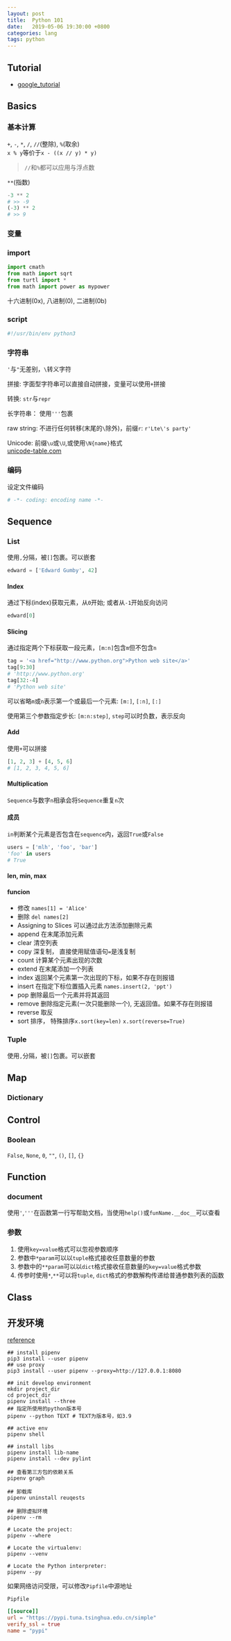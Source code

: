 ```yaml
---
layout: post
title:  Python 101
date:   2019-05-06 19:30:00 +0800
categories: lang
tags: python
---
```


## Tutorial

* [google_tutorial](https://developers.google.com/edu/python/introduction)

## Basics

### 基本计算

`+`, `-`, `*`, `/`, `//`(整除), `%`(取余)  
`x % y`等价于`x - ((x // y) * y)`  

> `//`和`%`都可以应用与浮点数

`**`(指数)

```python
-3 ** 2
# >> -9
(-3) ** 2
# >> 9
```

### 变量

### import

```python
import cmath
from math import sqrt
from turtl import *
from math import power as mypower
```

十六进制(0x), 八进制(0), 二进制(0b)

### script

```python
#!/usr/bin/env python3
```

### 字符串

`'`与`"`无差别，`\`转义字符

拼接: 字面型字符串可以直接自动拼接，变量可以使用`+`拼接

转换: `str`与`repr`

长字符串： 使用`'''`包裹

raw string: 不进行任何转移(末尾的`\`除外)，前缀`r`: `r'Lte\'s party'`

Unicode: 前缀`\u`或`\U`,或使用`\N{name}`格式  
[unicode-table.com](https://unicode-table.com/)

### 编码

设定文件编码

```python
# -*- coding: encoding name -*-
```

## Sequence

### List

使用`,`分隔，被`[]`包裹。可以嵌套

```python
edward = ['Edward Gumby', 42]
```

#### Index

通过下标(index)获取元素，从`0`开始; 或者从`-1`开始反向访问

```python
edward[0]
```

#### Slicing

通过指定两个下标获取一段元素，`[m:n]`包含`m`但不包含`n`

```python
tag = '<a href="http://www.python.org">Python web site</a>'
tag[9:30]
# 'http://www.python.org'
tag[32:-4]
# 'Python web site'
```

可以省略`m`或`n`表示第一个或最后一个元素: `[m:]`, `[:n]`, `[:]`

使用第三个参数指定步长: `[m:n:step]`, `step`可以时负数，表示反向

#### Add

使用`+`可以拼接

```python
[1, 2, 3] + [4, 5, 6]
# [1, 2, 3, 4, 5, 6]
```

#### Multiplication

`Sequence`与数字`n`相承会将`Sequence`重复`n`次

#### 成员

`in`判断某个元素是否包含在`sequence`内，返回`True`或`False`

```python
users = ['mlh', 'foo', 'bar']
'foo' in users
# True
```

#### len, min, max

#### funcion

* 修改 `names[1] = 'Alice'`
* 删除 `del names[2]`
* Assigning to Slices 可以通过此方法添加删除元素
* append 在末尾添加元素
* clear 清空列表
* copy 深复制， 直接使用赋值语句`=`是浅复制
* count 计算某个元素出现的次数
* extend 在末尾添加一个列表
* index 返回某个元素第一次出现的下标，如果不存在则报错
* insert 在指定下标位置插入元素 `names.insert(2, 'ppt')`
* pop 删除最后一个元素并将其返回
* remove 删除指定元素(一次只能删除一个), 无返回值。如果不存在则报错
* reverse 取反
* sort 排序， 特殊排序`x.sort(key=len)` `x.sort(reverse=True)`

### Tuple

使用`,`分隔，被`[]`包裹。可以嵌套

## Map

### Dictionary

## Control

### Boolean

`False`, `None`, `0`, `""`, `()`, `[]`, `{}`

## Function

### document

使用`'`,`'''`在函数第一行写帮助文档，当使用`help()`或`funName.__doc__`可以查看

### 参数

1. 使用`key=value`格式可以忽视参数顺序
2. 参数中`*param`可以以`tuple`格式接收任意数量的参数
3. 参数中的`**param`可以以`dict`格式接收任意数量的`key=value`格式参数
4. 传参时使用`*`,`**`可以将`tuple`, `dict`格式的参数解构传递给普通参数列表的函数

## Class

## 开发环境

[reference](https://vimiix.com/post/2018/03/11/manage-your-virtualenv-with-pipenv/)

```shell
## install pipenv
pip3 install --user pipenv
## use proxy
pip3 install --user pipenv --proxy=http://127.0.0.1:8080

## init develop environment
mkdir project_dir
cd project_dir
pipenv install --three
## 指定所使用的python版本号
pipenv --python TEXT # TEXT为版本号，如3.9

## active env
pipenv shell

## install libs
pipenv install lib-name
pipenv install --dev pylint

## 查看第三方包的依赖关系
pipenv graph

## 卸载库
pipenv uninstall reuqests

## 删除虚拟环境
pipenv --rm

# Locate the project:
pipenv --where

# Locate the virtualenv:
pipenv --venv

# Locate the Python interpreter:
pipenv --py
```

如果网络访问受限，可以修改`Pipfile`中源地址

`Pipfile`

```conf
[[source]]
url = "https://pypi.tuna.tsinghua.edu.cn/simple"
verify_ssl = true
name = "pypi"
```
